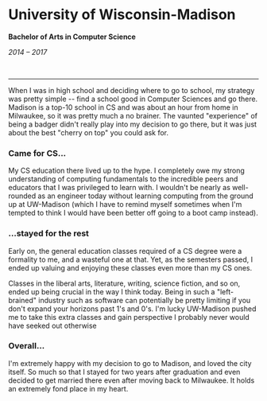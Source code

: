 # University of Wisconsin-Madison

**Bachelor of Arts in Computer Science**

_2014 – 2017_

<br />
<hr />

When I was in high school and deciding where to go to school, my strategy was pretty simple -- find a school good in Computer Sciences and go there. Madison is a top-10 school in CS and was about an hour from home in Milwaukee, so it was pretty much a no brainer. The vaunted "experience" of being a badger didn't really play into my decision to go there, but it was just about the best "cherry on top" you could ask for.


### Came for CS...

My CS education there lived up to the hype. I completely owe my strong understanding of computing fundamentals to the incredible peers and educators that I was privileged to learn with. I wouldn't be nearly as well-rounded as an engineer today without learning computing from the ground up at UW-Madison (which I have to remind myself sometimes when I'm tempted to think I would have been better off going to a boot camp instead).

### ...stayed for the rest

Early on, the general education classes required of a CS degree were a formality to me, and a wasteful one at that. Yet, as the semesters passed, I ended up valuing and enjoying these classes even more than my CS ones.

Classes in the liberal arts, literature, writing, science fiction, and so on, ended up being crucial in the way I think today. Being in such a "left-brained" industry such as software can potentially be pretty limiting if you don't expand your horizons past 1's and 0's. I'm lucky UW-Madison pushed me to take this extra classes and gain perspective I probably never would have seeked out otherwise

### Overall...

I'm extremely happy with my decision to go to Madison, and loved the city itself. So much so that I stayed for two years after graduation and even decided to get married there even after moving back to Milwaukee. It holds an extremely fond place in my heart.
